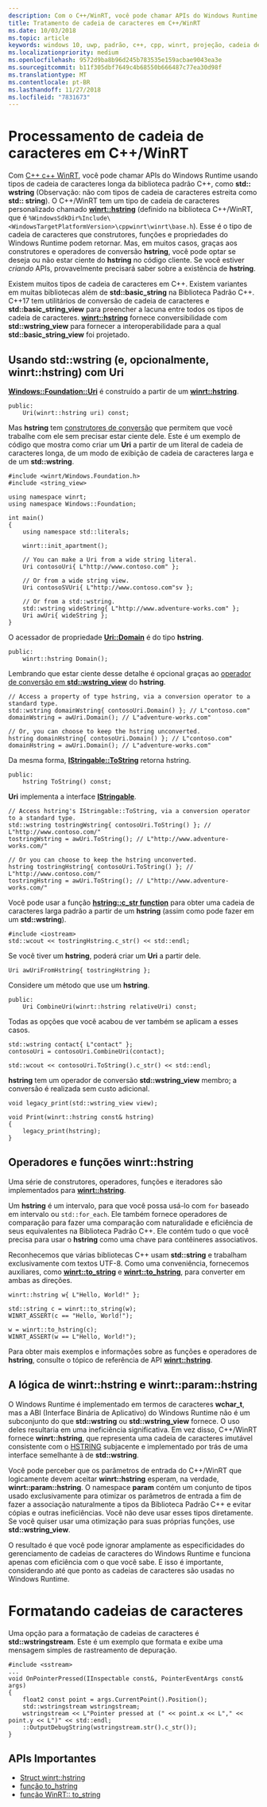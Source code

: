 ```yaml
---
description: Com o C++/WinRT, você pode chamar APIs do Windows Runtime usando tipos de cadeia de caracteres longa C++ padrão ou usar o tipo winrt::hstring.
title: Tratamento de cadeia de caracteres em C++/WinRT
ms.date: 10/03/2018
ms.topic: article
keywords: windows 10, uwp, padrão, c++, cpp, winrt, projeção, cadeia de caracteres
ms.localizationpriority: medium
ms.openlocfilehash: 9572d9ba8b96d245b783535e159acbae9043ea3e
ms.sourcegitcommit: b11f305dbf7649c4b68550b666487c77ea30d98f
ms.translationtype: MT
ms.contentlocale: pt-BR
ms.lasthandoff: 11/27/2018
ms.locfileid: "7831673"
---
```

# <a name="string-handling-in-cwinrt"></a>Processamento de cadeia de caracteres em C++/WinRT

Com [C++ c++ WinRT](/windows/uwp/cpp-and-winrt-apis/intro-to-using-cpp-with-winrt), você pode chamar APIs do Windows Runtime usando tipos de cadeia de caracteres longa da biblioteca padrão C++, como **std:: wstring** (Observação: não com tipos de cadeia de caracteres estreita como **std:: string**). O C++/WinRT tem um tipo de cadeia de caracteres personalizado chamado [**winrt::hstring**](/uwp/cpp-ref-for-winrt/hstring) (definido na biblioteca C++/WinRT, que é `%WindowsSdkDir%Include\<WindowsTargetPlatformVersion>\cppwinrt\winrt\base.h`). Esse é o tipo de cadeia de caracteres que construtores, funções e propriedades do Windows Runtime podem retornar. Mas, em muitos casos, graças aos construtores e operadores de conversão **hstring**, você pode optar se deseja ou não estar ciente do **hstring** no código cliente. Se você estiver *criando* APIs, provavelmente precisará saber sobre a existência de **hstring**.

Existem muitos tipos de cadeia de caracteres em C++. Existem variantes em muitas bibliotecas além de **std::basic_string** na Biblioteca Padrão C++. C++17 tem utilitários de conversão de cadeia de caracteres e **std::basic_string_view** para preencher a lacuna entre todos os tipos de cadeia de caracteres.  [**winrt::hstring**](/uwp/cpp-ref-for-winrt/hstring) fornece conversibilidade com **std::wstring_view** para fornecer a interoperabilidade para a qual **std::basic_string_view** foi projetado.

## <a name="using-stdwstring-and-optionally-winrthstring-with-uri"></a>Usando **std::wstring** (e, opcionalmente, **winrt::hstring**) com **Uri**
[**Windows::Foundation::Uri**](/uwp/api/windows.foundation.uri) é construído a partir de um [**winrt::hstring**](/uwp/cpp-ref-for-winrt/hstring).

```cppwinrt
public:
    Uri(winrt::hstring uri) const;
```

Mas **hstring** tem [construtores de conversão](/uwp/api/windows.foundation.uri#hstringhstring-constructor) que permitem que você trabalhe com ele sem precisar estar ciente dele. Este é um exemplo de código que mostra como criar um **Uri** a partir de um literal de cadeia de caracteres longa, de um modo de exibição de cadeia de caracteres larga e de um **std::wstring**.

```cppwinrt
#include <winrt/Windows.Foundation.h>
#include <string_view>

using namespace winrt;
using namespace Windows::Foundation;

int main()
{
    using namespace std::literals;

    winrt::init_apartment();

    // You can make a Uri from a wide string literal.
    Uri contosoUri{ L"http://www.contoso.com" };

    // Or from a wide string view.
    Uri contosoSVUri{ L"http://www.contoso.com"sv };

    // Or from a std::wstring.
    std::wstring wideString{ L"http://www.adventure-works.com" };
    Uri awUri{ wideString };
}
```

O acessador de propriedade [**Uri::Domain**](https://docs.microsoft.com/uwp/api/windows.foundation.uri.Domain) é do tipo **hstring**.

```cppwinrt
public:
    winrt::hstring Domain();
```

Lembrando que estar ciente desse detalhe é opcional graças ao [operador de conversão em **std::wstring_view**](/uwp/api/hstring#hstringoperator-stdwstringview) do **hstring**.

```cppwinrt
// Access a property of type hstring, via a conversion operator to a standard type.
std::wstring domainWstring{ contosoUri.Domain() }; // L"contoso.com"
domainWstring = awUri.Domain(); // L"adventure-works.com"

// Or, you can choose to keep the hstring unconverted.
hstring domainHstring{ contosoUri.Domain() }; // L"contoso.com"
domainHstring = awUri.Domain(); // L"adventure-works.com"
```

Da mesma forma, [**IStringable::ToString**](https://msdn.microsoft.com/library/windows/desktop/dn302136) retorna hstring.

```cppwinrt
public:
    hstring ToString() const;
```

**Uri** implementa a interface [**IStringable**](https://msdn.microsoft.com/library/windows/desktop/dn302135).

```cppwinrt
// Access hstring's IStringable::ToString, via a conversion operator to a standard type.
std::wstring tostringWstring{ contosoUri.ToString() }; // L"http://www.contoso.com/"
tostringWstring = awUri.ToString(); // L"http://www.adventure-works.com/"

// Or you can choose to keep the hstring unconverted.
hstring tostringHstring{ contosoUri.ToString() }; // L"http://www.contoso.com/"
tostringHstring = awUri.ToString(); // L"http://www.adventure-works.com/"
```

Você pode usar a função [**hstring::c_str function**](/uwp/api/windows.foundation.uri#hstringcstr-function) para obter uma cadeia de caracteres larga padrão a partir de um **hstring** (assim como pode fazer em um **std::wstring**).

```cppwinrt
#include <iostream>
std::wcout << tostringHstring.c_str() << std::endl;
```
Se você tiver um **hstring**, poderá criar um **Uri** a partir dele.

```cppwinrt
Uri awUriFromHstring{ tostringHstring };
```

Considere um método que use um **hstring**.

```cppwinrt
public:
    Uri CombineUri(winrt::hstring relativeUri) const;
```

Todas as opções que você acabou de ver também se aplicam a esses casos.

```cppwinrt
std::wstring contact{ L"contact" };
contosoUri = contosoUri.CombineUri(contact);
    
std::wcout << contosoUri.ToString().c_str() << std::endl;
```

**hstring** tem um operador de conversão **std::wstring_view** membro; a conversão é realizada sem custo adicional.

```cppwinrt
void legacy_print(std::wstring_view view);

void Print(winrt::hstring const& hstring)
{
    legacy_print(hstring);
}
```

## <a name="winrthstring-functions-and-operators"></a>Operadores e funções **winrt::hstring**
Uma série de construtores, operadores, funções e iteradores são implementados para [**winrt::hstring**](/uwp/cpp-ref-for-winrt/hstring).

Um **hstring** é um intervalo, para que você possa usá-lo com `for` baseado em intervalo ou `std::for_each`. Ele também fornece operadores de comparação para fazer uma comparação com naturalidade e eficiência de seus equivalentes na Biblioteca Padrão C++. Ele contém tudo o que você precisa para usar o **hstring** como uma chave para contêineres associativos.

Reconhecemos que várias bibliotecas C++ usam **std::string** e trabalham exclusivamente com textos UTF-8. Como uma conveniência, fornecemos auxiliares, como [**winrt::to_string**](/uwp/cpp-ref-for-winrt/to-string) e [**winrt::to_hstring**](/uwp/cpp-ref-for-winrt/to-hstring), para converter em ambas as direções.

```cppwinrt
winrt::hstring w{ L"Hello, World!" };

std::string c = winrt::to_string(w);
WINRT_ASSERT(c == "Hello, World!");

w = winrt::to_hstring(c);
WINRT_ASSERT(w == L"Hello, World!");
```

Para obter mais exemplos e informações sobre as funções e operadores de **hstring**, consulte o tópico de referência de API [**winrt::hstring**](/uwp/cpp-ref-for-winrt/hstring).

## <a name="the-rationale-for-winrthstring-and-winrtparamhstring"></a>A lógica de **winrt::hstring** e **winrt::param::hstring**
O Windows Runtime é implementado em termos de caracteres **wchar_t**, mas a ABI (Interface Binária de Aplicativo) do Windows Runtime não é um subconjunto do que **std::wstring** ou **std::wstring_view** fornece. O uso deles resultaria em uma ineficiência significativa. Em vez disso, C++/WinRT fornece **winrt::hstring**, que representa uma cadeia de caracteres imutável consistente com o [HSTRING](https://msdn.microsoft.com/library/windows/desktop/br205775) subjacente e implementado por trás de uma interface semelhante à de **std::wstring**. 

Você pode perceber que os parâmetros de entrada do C++/WinRT que logicamente devem aceitar **winrt::hstring** esperam, na verdade, **winrt::param::hstring**. O namespace **param** contém um conjunto de tipos usado exclusivamente para otimizar os parâmetros de entrada a fim de fazer a associação naturalmente a tipos da Biblioteca Padrão C++ e evitar cópias e outras ineficiências. Você não deve usar esses tipos diretamente. Se você quiser usar uma otimização para suas próprias funções, use **std::wstring_view**.

O resultado é que você pode ignorar amplamente as especificidades do gerenciamento de cadeias de caracteres do Windows Runtime e funciona apenas com eficiência com o que você sabe. E isso é importante, considerando até que ponto as cadeias de caracteres são usadas no Windows Runtime.

# <a name="formatting-strings"></a>Formatando cadeias de caracteres
Uma opção para a formatação de cadeias de caracteres é **std::wstringstream**. Este é um exemplo que formata e exibe uma mensagem simples de rastreamento de depuração.

```cppwinrt
#include <sstream>
...
void OnPointerPressed(IInspectable const&, PointerEventArgs const& args)
{
    float2 const point = args.CurrentPoint().Position();
    std::wstringstream wstringstream;
    wstringstream << L"Pointer pressed at (" << point.x << L"," << point.y << L")" << std::endl;
    ::OutputDebugString(wstringstream.str().c_str());
}
```

## <a name="important-apis"></a>APIs Importantes
* [Struct winrt::hstring](/uwp/cpp-ref-for-winrt/hstring)
* [função to_hstring](/uwp/cpp-ref-for-winrt/to-hstring)
* [função WinRT:: to_string](/uwp/cpp-ref-for-winrt/to-string)

